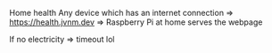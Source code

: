 Home health
Any device which has an internet connection => https://health.jvnm.dev => Raspberry Pi at home serves the webpage

If no electricity => timeout lol
